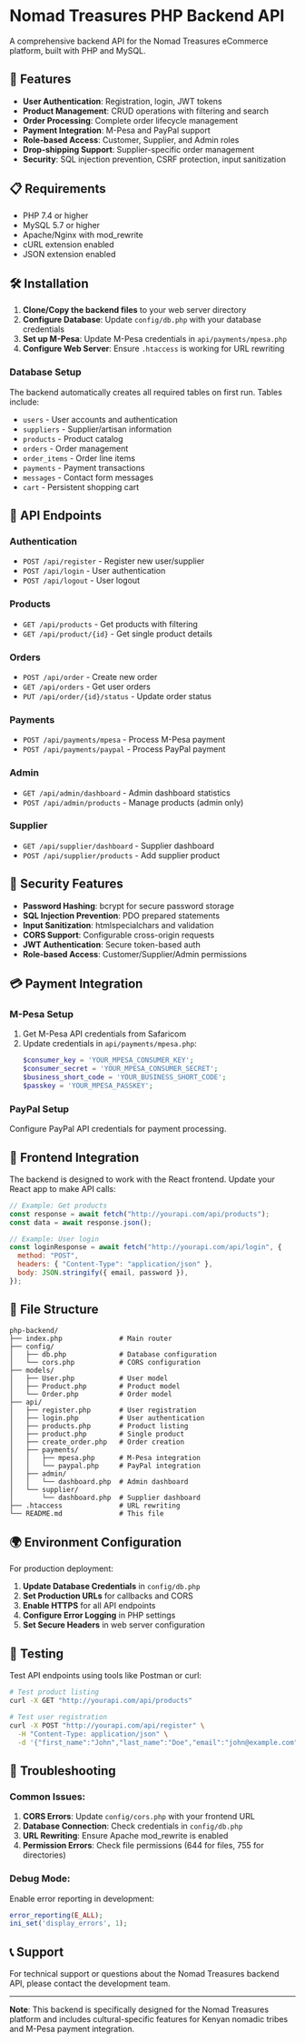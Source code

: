 # Nomad Treasures PHP Backend API

A comprehensive backend API for the Nomad Treasures eCommerce platform, built with PHP and MySQL.

## 🚀 Features

- **User Authentication**: Registration, login, JWT tokens
- **Product Management**: CRUD operations with filtering and search
- **Order Processing**: Complete order lifecycle management
- **Payment Integration**: M-Pesa and PayPal support
- **Role-based Access**: Customer, Supplier, and Admin roles
- **Drop-shipping Support**: Supplier-specific order management
- **Security**: SQL injection prevention, CSRF protection, input sanitization

## 📋 Requirements

- PHP 7.4 or higher
- MySQL 5.7 or higher
- Apache/Nginx with mod_rewrite
- cURL extension enabled
- JSON extension enabled

## 🛠 Installation

1. **Clone/Copy the backend files** to your web server directory
2. **Configure Database**: Update `config/db.php` with your database credentials
3. **Set up M-Pesa**: Update M-Pesa credentials in `api/payments/mpesa.php`
4. **Configure Web Server**: Ensure `.htaccess` is working for URL rewriting

### Database Setup

The backend automatically creates all required tables on first run. Tables include:

- `users` - User accounts and authentication
- `suppliers` - Supplier/artisan information
- `products` - Product catalog
- `orders` - Order management
- `order_items` - Order line items
- `payments` - Payment transactions
- `messages` - Contact form messages
- `cart` - Persistent shopping cart

## 🔌 API Endpoints

### Authentication

- `POST /api/register` - Register new user/supplier
- `POST /api/login` - User authentication
- `POST /api/logout` - User logout

### Products

- `GET /api/products` - Get products with filtering
- `GET /api/product/{id}` - Get single product details

### Orders

- `POST /api/order` - Create new order
- `GET /api/orders` - Get user orders
- `PUT /api/order/{id}/status` - Update order status

### Payments

- `POST /api/payments/mpesa` - Process M-Pesa payment
- `POST /api/payments/paypal` - Process PayPal payment

### Admin

- `GET /api/admin/dashboard` - Admin dashboard statistics
- `POST /api/admin/products` - Manage products (admin only)

### Supplier

- `GET /api/supplier/dashboard` - Supplier dashboard
- `POST /api/supplier/products` - Add supplier product

## 🔐 Security Features

- **Password Hashing**: bcrypt for secure password storage
- **SQL Injection Prevention**: PDO prepared statements
- **Input Sanitization**: htmlspecialchars and validation
- **CORS Support**: Configurable cross-origin requests
- **JWT Authentication**: Secure token-based auth
- **Role-based Access**: Customer/Supplier/Admin permissions

## 💳 Payment Integration

### M-Pesa Setup

1. Get M-Pesa API credentials from Safaricom
2. Update credentials in `api/payments/mpesa.php`:
   ```php
   $consumer_key = 'YOUR_MPESA_CONSUMER_KEY';
   $consumer_secret = 'YOUR_MPESA_CONSUMER_SECRET';
   $business_short_code = 'YOUR_BUSINESS_SHORT_CODE';
   $passkey = 'YOUR_MPESA_PASSKEY';
   ```

### PayPal Setup

Configure PayPal API credentials for payment processing.

## 🔄 Frontend Integration

The backend is designed to work with the React frontend. Update your React app to make API calls:

```javascript
// Example: Get products
const response = await fetch("http://yourapi.com/api/products");
const data = await response.json();

// Example: User login
const loginResponse = await fetch("http://yourapi.com/api/login", {
  method: "POST",
  headers: { "Content-Type": "application/json" },
  body: JSON.stringify({ email, password }),
});
```

## 📁 File Structure

```
php-backend/
├── index.php              # Main router
├── config/
│   ├── db.php             # Database configuration
│   └── cors.php           # CORS configuration
├── models/
│   ├── User.php           # User model
│   ├── Product.php        # Product model
│   └── Order.php          # Order model
├── api/
│   ├── register.php       # User registration
│   ├── login.php          # User authentication
│   ├── products.php       # Product listing
│   ├── product.php        # Single product
│   ├── create_order.php   # Order creation
│   ├── payments/
│   │   ├── mpesa.php      # M-Pesa integration
│   │   └── paypal.php     # PayPal integration
│   ├── admin/
│   │   └── dashboard.php  # Admin dashboard
│   └── supplier/
│       └── dashboard.php  # Supplier dashboard
├── .htaccess              # URL rewriting
└── README.md              # This file
```

## 🌍 Environment Configuration

For production deployment:

1. **Update Database Credentials** in `config/db.php`
2. **Set Production URLs** for callbacks and CORS
3. **Enable HTTPS** for all API endpoints
4. **Configure Error Logging** in PHP settings
5. **Set Secure Headers** in web server configuration

## 🧪 Testing

Test API endpoints using tools like Postman or curl:

```bash
# Test product listing
curl -X GET "http://yourapi.com/api/products"

# Test user registration
curl -X POST "http://yourapi.com/api/register" \
  -H "Content-Type: application/json" \
  -d '{"first_name":"John","last_name":"Doe","email":"john@example.com","password":"password123"}'
```

## 🐛 Troubleshooting

### Common Issues:

1. **CORS Errors**: Update `config/cors.php` with your frontend URL
2. **Database Connection**: Check credentials in `config/db.php`
3. **URL Rewriting**: Ensure Apache mod_rewrite is enabled
4. **Permission Errors**: Check file permissions (644 for files, 755 for directories)

### Debug Mode:

Enable error reporting in development:

```php
error_reporting(E_ALL);
ini_set('display_errors', 1);
```

## 📞 Support

For technical support or questions about the Nomad Treasures backend API, please contact the development team.

---

**Note**: This backend is specifically designed for the Nomad Treasures platform and includes cultural-specific features for Kenyan nomadic tribes and M-Pesa payment integration.
